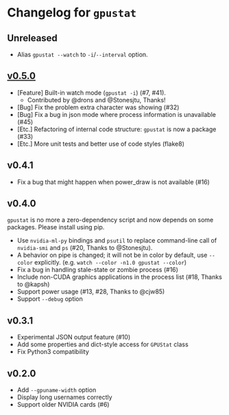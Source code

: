 Changelog for `gpustat`
=======================

## Unreleased

* Alias `gpustat --watch` to `-i`/`--interval` option.


## [v0.5.0][milestone-0.5]

* [Feature] Built-in watch mode (`gpustat -i`) (#7, #41).
   * Contributed by @drons and @Stonesjtu, Thanks!
* [Bug] Fix the problem extra character was showing (#32)
* [Bug] Fix a bug in json mode where process information is unavailable (#45)
* [Etc.] Refactoring of internal code structure: `gpustat` is now a package (#33)
* [Etc.] More unit tests and better use of code styles (flake8)

[milestone-0.5]: https://github.com/wookayin/gpustat/issues?utf8=%E2%9C%93&q=milestone%3A0.5


## v0.4.1
* Fix a bug that might happen when power_draw is not available (#16)


## v0.4.0

`gpustat` is no more a zero-dependency script and now depends on some packages. Please install using pip.

- Use `nvidia-ml-py` bindings and `psutil` to replace command-line call of `nvidia-smi` and `ps` (#20, Thanks to @Stonesjtu).
- A behavior on pipe is changed; it will not be in color by default, use `--color` explicitly. (e.g. `watch --color -n1.0 gpustat --color`)
- Fix a bug in handling stale-state or zombie process (#16)
- Include non-CUDA graphics applications in the process list (#18, Thanks to @kapsh)
- Support power usage (#13, #28, Thanks to @cjw85)
- Support `--debug` option


## v0.3.1

- Experimental JSON output feature (#10)
- Add some properties and dict-style access for `GPUStat` class
- Fix Python3 compatibility


## v0.2.0

- Add `--gpuname-width` option
- Display long usernames correctly
- Support older NVIDIA cards (#6)
